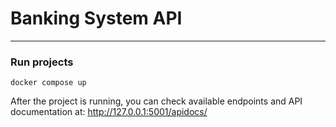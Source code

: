 # Banking System API

---

### Run projects

```docker
docker compose up
```

After the project is running, you can check available endpoints and API documentation at:
http://127.0.0.1:5001/apidocs/
